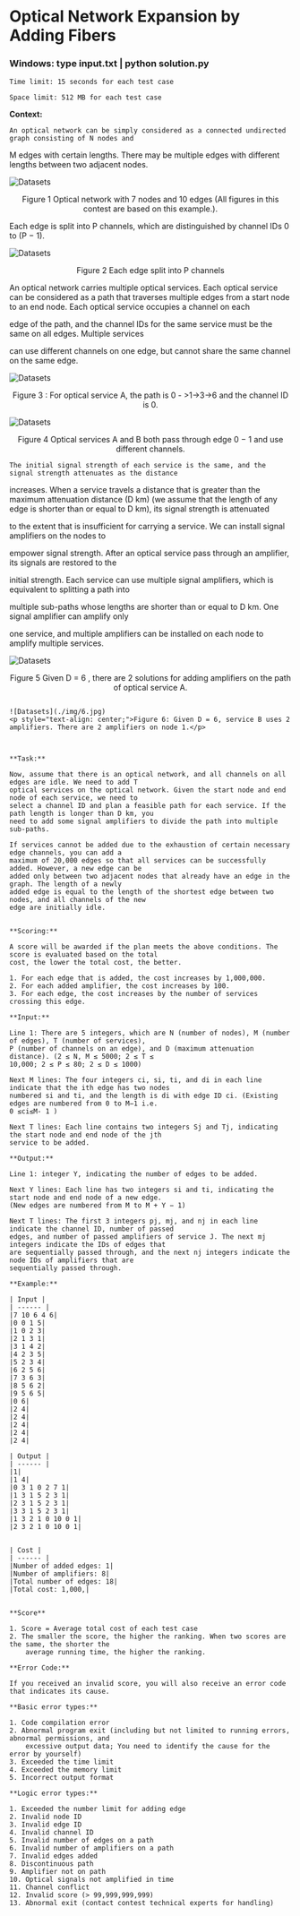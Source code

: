 # Optical Network Expansion by Adding Fibers


### Windows:  type input.txt  | python solution.py


```
Time limit: 15 seconds for each test case
```
```
Space limit: 512 MB for each test case
```
**Context:**

```
An optical network can be simply considered as a connected undirected graph consisting of N nodes and
```
M edges with certain lengths. There may be multiple edges with different lengths between two adjacent nodes.


![Datasets](./img/1.jpg)
<p style="text-align: center;">Figure 1 Optical network with 7 nodes and 10 edges
(All figures in this contest are based on this example.).</p>


Each edge is split into P channels, which are distinguished by channel IDs 0 to (P − 1).




![Datasets](./img/2.jpg)
<p style="text-align: center;">Figure 2 Each edge split into P channels</p>


An optical network carries multiple optical services. Each optical service can be considered as a path that
traverses multiple edges from a start node to an end node. Each optical service occupies a channel on each

edge of the path, and the channel IDs for the same service must be the same on all edges. Multiple services

can use different channels on one edge, but cannot share the same channel on the same edge.


![Datasets](./img/3.jpg)
<p style="text-align: center;">Figure 3 : For optical service A, the path is 0 - >1->3->6 and the channel ID is 0.</p>


![Datasets](./img/4.jpg)
<p style="text-align: center;">Figure 4 Optical services A and B both pass through edge 0 − 1 and use different channels.</p>

```
The initial signal strength of each service is the same, and the signal strength attenuates as the distance
```
increases. When a service travels a distance that is greater than the maximum attenuation distance (D km)
(we assume that the length of any edge is shorter than or equal to D km), its signal strength is attenuated

to the extent that is insufficient for carrying a service. We can install signal amplifiers on the nodes to

empower signal strength. After an optical service pass through an amplifier, its signals are restored to the

initial strength. Each service can use multiple signal amplifiers, which is equivalent to splitting a path into

multiple sub-paths whose lengths are shorter than or equal to D km. One signal amplifier can amplify only

one service, and multiple amplifiers can be installed on each node to amplify multiple services.


![Datasets](./img/5.jpg)
<p style="text-align: center;">Figure 5 Given D = 6 , there are 2 solutions for adding amplifiers on the path of optical service A.</p>

```

![Datasets](./img/6.jpg)
<p style="text-align: center;">Figure 6: Given D = 6, service B uses 2 amplifiers. There are 2 amplifiers on node 1.</p>



**Task:**

Now, assume that there is an optical network, and all channels on all edges are idle. We need to add T
optical services on the optical network. Given the start node and end node of each service, we need to
select a channel ID and plan a feasible path for each service. If the path length is longer than D km, you
need to add some signal amplifiers to divide the path into multiple sub-paths.

If services cannot be added due to the exhaustion of certain necessary edge channels, you can add a
maximum of 20,000 edges so that all services can be successfully added. However, a new edge can be
added only between two adjacent nodes that already have an edge in the graph. The length of a newly
added edge is equal to the length of the shortest edge between two nodes, and all channels of the new
edge are initially idle.


**Scoring:**

A score will be awarded if the plan meets the above conditions. The score is evaluated based on the total
cost, the lower the total cost, the better.

1. For each edge that is added, the cost increases by 1,000,000.
2. For each added amplifier, the cost increases by 100.
3. For each edge, the cost increases by the number of services crossing this edge.

**Input:**

Line 1: There are 5 integers, which are N (number of nodes), M (number of edges), T (number of services),
P (number of channels on an edge), and D (maximum attenuation distance). (2 ≤ N, M ≤ 5000; 2 ≤ T ≤
10,000; 2 ≤ P ≤ 80; 2 ≤ D ≤ 1000)

Next M lines: The four integers ci, si, ti, and di in each line indicate that the ith edge has two nodes
numbered si and ti, and the length is di with edge ID ci. (Existing edges are numbered from 0 to M−1 i.e.
0 ≤ci≤M- 1 )

Next T lines: Each line contains two integers Sj and Tj, indicating the start node and end node of the jth
service to be added.

**Output:**

Line 1: integer Y, indicating the number of edges to be added.

Next Y lines: Each line has two integers si and ti, indicating the start node and end node of a new edge.
(New edges are numbered from M to M + Y − 1)

Next T lines: The first 3 integers pj, mj, and nj in each line indicate the channel ID, number of passed
edges, and number of passed amplifiers of service J. The next mj integers indicate the IDs of edges that
are sequentially passed through, and the next nj integers indicate the node IDs of amplifiers that are
sequentially passed through.

**Example:**

| Input |
| ------ | 
|7 10 6 4 6|
|0 0 1 5|
|1 0 2 3|
|2 1 3 1|
|3 1 4 2|
|4 2 3 5|
|5 2 3 4|
|6 2 5 6|
|7 3 6 3|
|8 5 6 2|
|9 5 6 5|
|0 6|
|2 4|
|2 4|
|2 4|
|2 4|
|2 4|

| Output |
| ------ | 
|1|
|1 4|
|0 3 1 0 2 7 1|
|1 3 1 5 2 3 1|
|2 3 1 5 2 3 1|
|3 3 1 5 2 3 1|
|1 3 2 1 0 10 0 1|
|2 3 2 1 0 10 0 1|


| Cost |
| ------ | 
|Number of added edges: 1|
|Number of amplifiers: 8|
|Total number of edges: 18|
|Total cost: 1,000,|


**Score**

1. Score = Average total cost of each test case
2. The smaller the score, the higher the ranking. When two scores are the same, the shorter the
    average running time, the higher the ranking.

**Error Code:**

If you received an invalid score, you will also receive an error code that indicates its cause.

**Basic error types:**

1. Code compilation error
2. Abnormal program exit (including but not limited to running errors, abnormal permissions, and
    excessive output data; You need to identify the cause for the error by yourself)
3. Exceeded the time limit
4. Exceeded the memory limit
5. Incorrect output format

**Logic error types:**

1. Exceeded the number limit for adding edge
2. Invalid node ID
3. Invalid edge ID
4. Invalid channel ID
5. Invalid number of edges on a path
6. Invalid number of amplifiers on a path
7. Invalid edges added
8. Discontinuous path
9. Amplifier not on path
10. Optical signals not amplified in time
11. Channel conflict
12. Invalid score (> 99,999,999,999)
13. Abnormal exit (contact contest technical experts for handling)
